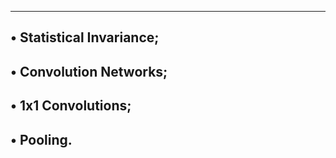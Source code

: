 -----------------------------------------------------------
• Statistical Invariance;
-----------------------------------------------------------
• Convolution Networks;
-----------------------------------------------------------
• 1x1 Convolutions;
-----------------------------------------------------------
• Pooling.
-----------------------------------------------------------
